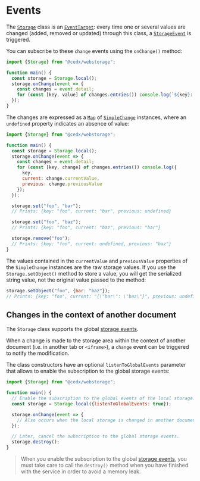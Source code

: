 # Events
The [`Storage`](usage/api.md) class is an [`EventTarget`](https://developer.mozilla.org/docs/Web/API/EventTarget): every time one or several values are changed (added, removed or updated) through this class, a [`StorageEvent`](https://github.com/cedx/webstorage.js/blob/main/src/storage_event.js) is triggered.

You can subscribe to these `change` events using the `onChange()` method:

```js
import {Storage} from "@cedx/webstorage";

function main() {
  const storage = Storage.local();
  storage.onChange(event => {
    const changes = event.detail;
    for (const [key, value] of changes.entries()) console.log(`${key}: ${value}`);
  });
}
```

The changes are expressed as a [`Map`](https://developer.mozilla.org/docs/Web/JavaScript/Reference/Global_Objects/Map)
of [`SimpleChange`](https://github.com/cedx/webstorage.js/blob/main/src/simple_change.ts) instances, where an `undefined` property indicates an absence of value:

```js
import {Storage} from "@cedx/webstorage";

function main() {
  const storage = Storage.local();
  storage.onChange(event => {
    const changes = event.detail;
    for (const [key, change] of changes.entries()) console.log({
      key,
      current: change.currentValue,
      previous: change.previousValue
    });
  });

  storage.set("foo", "bar");
  // Prints: {key: "foo", current: "bar", previous: undefined}

  storage.set("foo", "baz");
  // Prints: {key: "foo", current: "baz", previous: "bar"}

  storage.remove("foo");
  // Prints: {key: "foo", current: undefined, previous: "baz"}
}
```

The values contained in the `currentValue` and `previousValue` properties of the `SimpleChange` instances are the raw storage values. If you use the `Storage.setObject()` method to store a value, you will get the serialized string value, not the original value passed to the method:

```js
storage.setObject("foo", {bar: "baz"});
// Prints: {key: "foo", current: "{\"bar\": \"baz\"}", previous: undefined}
```

## Changes in the context of another document
The `Storage` class supports the global [storage events](https://developer.mozilla.org/docs/Web/API/Window/storage_event).

When a change is made to the storage area within the context of another document (i.e. in another tab or `<iframe>`), a `change` event can be triggered to notify the modification.

The class constructors have an optional `listenToGlobalEvents` parameter that allows to enable the subscription to the global storage events:

```js
import {Storage} from "@cedx/webstorage";

function main() {
  // Enable the subscription to the global events of the local storage.
  const storage = Storage.local({listenToGlobalEvents: true});

  storage.onChange(event => {
    // Also occurs when the local storage is changed in another document.
  });

  // Later, cancel the subscription to the global storage events.
  storage.destroy();
}
```

> When you enable the subscription to the global [storage events](https://developer.mozilla.org/docs/Web/API/Window/storage_event), you must take care to call the `destroy()` method when you have finished with the service in order to avoid a memory leak.
